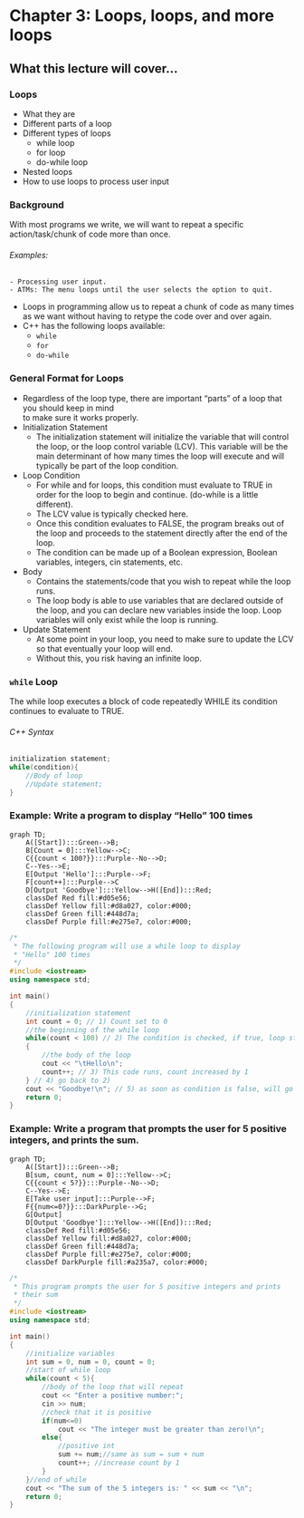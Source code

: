 # Chapter 3: Loops, loops, and more loops
## What this lecture will cover...
### Loops  
- What they are  
- Different parts of a loop  
- Different types of loops  
	- while loop  
	- for loop  
	- do-while loop  
- Nested loops  
- How to use loops to process user input
### Background
With most programs we write, we will want to repeat a specific  
action/task/chunk of code more than once.  
###### Examples:  
	- Processing user input.  
	- ATMs: The menu loops until the user selects the option to quit.  
- Loops in programming allow us to repeat a chunk of code as many times  
as we want without having to retype the code over and over again.  
- C++ has the following loops available:  
	- `while`
	- `for `
	- `do-while`
### General Format for Loops
- Regardless of the loop type, there are important “parts” of a loop that you should keep in mind  
to make sure it works properly.  
- Initialization Statement
	- The initialization statement will initialize the variable that will control the loop, or the loop control variable (LCV).
	This variable will be the main determinant of how many times the loop will execute and will typically be part of the loop condition.  
-  Loop Condition
	- For while and for loops, this condition must evaluate to TRUE in order for the loop to begin and continue. (do-while is a little different).  
	- The LCV value is typically checked here.  
	- Once this condition evaluates to FALSE, the program breaks out of the loop and proceeds to the statement directly after the end of the loop.  
	- The condition can be made up of a Boolean expression, Boolean variables, integers, cin statements, etc.  
-  Body
	- Contains the statements/code that you wish to repeat while the loop runs.  
	- The loop body is able to use variables that are declared outside of the loop, and you can declare new variables inside the loop. Loop variables will only exist while the loop is running.  
-  Update Statement
	- At some point in your loop, you need to make sure to update the LCV so that eventually your loop will end.  
	- Without this, you risk having an infinite loop.

### `while` Loop
The while loop executes a block of code repeatedly WHILE its condition  
continues to evaluate to TRUE.  
###### C++ Syntax
```c++
initialization statement;
while(condition){
	//Body of loop
	//Update statement;
}
```

### Example: Write a program to display “Hello” 100 times
```mermaid
graph TD;
    A([Start]):::Green-->B;
    B[Count = 0]:::Yellow-->C;
    C{{count < 100?}}:::Purple--No-->D;
    C--Yes-->E;
    E[Output 'Hello']:::Purple-->F;
    F[count++]:::Purple-->C
	D[Output 'Goodbye']:::Yellow-->H([End]):::Red;
	classDef Red fill:#d05e56;
	classDef Yellow fill:#d8a027, color:#000;
	classDef Green fill:#448d7a;
	classDef Purple fill:#e275e7, color:#000;
```
```c++
/*
 * The following program will use a while loop to display 
 * "Hello" 100 times
 */
#include <iostream>
using namespace std;

int main()
{
	//initialization statement
	int count = 0; // 1) Count set to 0
	//the beginning of the while loop
	while(count < 100) // 2) The condition is checked, if true, loop starts
	{
		//the body of the loop
		cout << "\tHello\n";
		count++; // 3) This code runs, count increased by 1
	} // 4) go back to 2)
	cout << "Goodbye!\n"; // 5) as soon as condition is false, will go to line directly after loop
	return 0;
}
```

### Example: Write a program that prompts the user for 5 positive integers, and prints the sum.



```mermaid
graph TD;
    A([Start]):::Green-->B;
    B[sum, count, num = 0]:::Yellow-->C;
    C{{count < 5?}}:::Purple--No-->D;
    C--Yes-->E;
    E[Take user input]:::Purple-->F;
    F{{num<=0?}}:::DarkPurple-->G;
    G[Output]
	D[Output 'Goodbye']:::Yellow-->H([End]):::Red;
	classDef Red fill:#d05e56;
	classDef Yellow fill:#d8a027, color:#000;
	classDef Green fill:#448d7a;
	classDef Purple fill:#e275e7, color:#000;
	classDef DarkPurple fill:#a235a7, color:#000;
```
```c++
/*
 * This program prompts the user for 5 positive integers and prints 
 * their sum
 */
#include <iostream>
using namespace std;

int main()
{
	//initialize variables
	int sum = 0, num = 0, count = 0;
	//start of while loop
	while(count < 5){
		//body of the loop that will repeat
		cout << "Enter a positive number:";
		cin >> num;
		//check that it is positive
		if(num<=0)
			cout << "The integer must be greater than zero!\n";
		else{
			//positive int
			sum += num;//same as sum = sum + num
			count++; //increase count by 1
		}
	}//end of while
	cout << "The sum of the 5 integers is: " << sum << "\n";
	return 0;
}

```